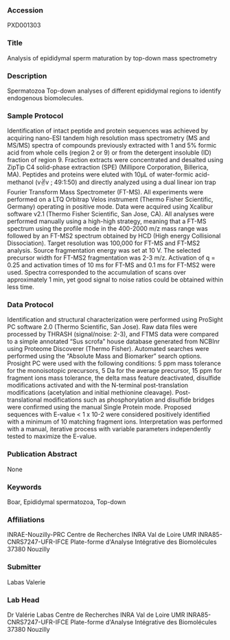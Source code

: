 ### Accession
PXD001303

### Title
Analysis of epididymal sperm maturation by top-down mass spectrometry

### Description
Spermatozoa Top-down analyses of different epididymal regions to identify endogenous biomolecules.

### Sample Protocol
Identification of intact peptide and protein sequences was achieved by acquiring nano-ESI tandem high resolution mass spectrometry (MS and MS/MS) spectra of compounds previously extracted with 1 and 5% formic acid from whole cells (region 2 or 9) or from the detergent insoluble (ID) fraction of region 9. Fraction extracts were concentrated and desalted using ZipTip C4 solid-phase extraction (SPE) (Millipore Corporation, Billerica, MA). Peptides and proteins were eluted with 10µL of water-formic acid-methanol (v:v:v ; 49:1:50) and directly analyzed using a dual linear ion trap Fourier Transform Mass Spectrometer (FT-MS). All experiments were performed on a LTQ Orbitrap Velos instrument (Thermo Fisher Scientific, Germany) operating in positive mode. Data were acquired using Xcalibur software v2.1 (Thermo Fisher Scientific, San Jose, CA). All analyses were performed manually using a high-high strategy, meaning that a FT-MS spectrum using the profile mode in the 400-2000 m/z mass range was followed by an FT-MS2 spectrum obtained by HCD (High energy Collisional Dissociation). Target resolution was 100,000 for FT-MS and FT-MS2 analysis. Source fragmentation energy was set at 10 V. The selected precursor width for FT-MS2 fragmentation was 2-3 m/z. Activation of q = 0.25 and activation times of 10 ms for FT-MS and 0.1 ms for FT-MS2 were used. Spectra corresponded to the accumulation of scans over approximately 1 min, yet good signal to noise ratios could be obtained within less time.

### Data Protocol
Identification and structural characterization were performed using ProSight PC software 2.0 (Thermo Scientific, San Jose). Raw data files were processed by THRASH (signal/noise: 2-3), and FTMS data were compared to a simple annotated “Sus scrofa” house database generated from NCBInr using Proteome Discoverer (Thermo Fisher). Automated searches were performed using the “Absolute Mass and Biomarker” search options. Prosight PC were used with the following conditions: 5 ppm mass tolerance for the monoisotopic precursors, 5 Da for the average precursor, 15 ppm for fragment ions mass tolerance, the delta mass feature deactivated, disulfide modifications activated and with the N-terminal post-translation modifications (acetylation and initial methionine cleavage). Post-translational modifications such as phosphorylation and disulfide bridges were confirmed using the manual Single Protein mode. Proposed sequences with E-value < 1 x 10-2 were considered positively identified with a minimum of 10 matching fragment ions. Interpretation was performed with a manual, iterative process with variable parameters independently tested to maximize the E-value.

### Publication Abstract
None

### Keywords
Boar, Epididymal spermatozoa, Top-down

### Affiliations
INRAE-Nouzilly-PRC
Centre de Recherches INRA Val de Loire UMR INRA85-CNRS7247-UFR-IFCE Plate-forme d'Analyse Intégrative des Biomolécules 37380 Nouzilly

### Submitter
Labas Valerie

### Lab Head
Dr Valérie Labas
Centre de Recherches INRA Val de Loire UMR INRA85-CNRS7247-UFR-IFCE Plate-forme d'Analyse Intégrative des Biomolécules 37380 Nouzilly


